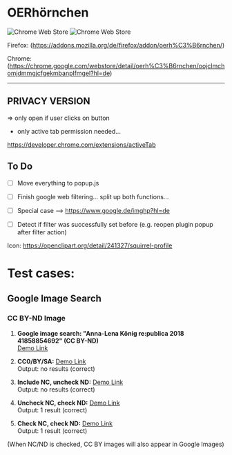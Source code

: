 # OERhörnchen
![Chrome Web Store](https://img.shields.io/chrome-web-store/v/oojclmchomjdmmgjcfgekmbanplfmgel.svg) ![Chrome Web Store](https://img.shields.io/chrome-web-store/rating/oojclmchomjdmmgjcfgekmbanplfmgel.svg)

Firefox: (https://addons.mozilla.org/de/firefox/addon/oerh%C3%B6rnchen/)

Chrome: (https://chrome.google.com/webstore/detail/oerh%C3%B6rnchen/oojclmchomjdmmgjcfgekmbanplfmgel?hl=de)




-------


## PRIVACY VERSION

=> only open if user clicks on button
- only active tab permission needed...

https://developer.chrome.com/extensions/activeTab

## To Do
- [ ] Move everything to popup.js
- [ ] Finish google web filtering... split up both functions...
- [ ] Special case --> https://www.google.de/imghp?hl=de
- [ ] Detect if filter was successfully set before (e.g. reopen plugin popup after filter action)


Icon:
https://openclipart.org/detail/241327/squirrel-profile


# Test cases:

## Google Image Search

### CC BY-ND Image

1. **Google image search: "Anna-Lena König re:publica 2018 41858854692" (CC BY-ND)**<br>
[Demo Link](https://www.google.de/search?q=Anna-Lena+K%C3%B6nig+re:publica+2018+41858854692&hl=de&tbas=0&tbm=isch&tbas=0&source=lnt&sa=X&ved=0ahUKEwj9_uzM3prhAhUD1uAKHYvaApIQpwUIIA&biw=1091&bih=630&dpr=1)

2. **CC0/BY/SA:** [Demo Link](https://www.google.de/search?q=Anna-Lena+K%C3%B6nig+re%3Apublica+2018+41858854692&hl=de&tbas=0&tbm=isch&tbas=0&source=lnt&sa=X&ved=0ahUKEwj9_uzM3prhAhUD1uAKHYvaApIQpwUIIA&biw=1091&bih=630&dpr=1&tbs=sur%3Afmc) <br>
Output: no results (correct)

3. **Include NC, uncheck ND:** [Demo Link](https://www.google.de/search?q=Anna-Lena+K%C3%B6nig+re%3Apublica+2018+41858854692&hl=de&tbas=0&tbm=isch&tbas=0&source=lnt&sa=X&ved=0ahUKEwj9_uzM3prhAhUD1uAKHYvaApIQpwUIIA&biw=1091&bih=630&dpr=1&tbs=sur%3Afm) <br>
Output: no results (correct)

4. **Uncheck NC, check ND:** [Demo Link](https://www.google.de/search?q=Anna-Lena+K%C3%B6nig+re%3Apublica+2018+41858854692&hl=de&tbas=0&tbm=isch&tbas=0&source=lnt&sa=X&ved=0ahUKEwj9_uzM3prhAhUD1uAKHYvaApIQpwUIIA&biw=1091&bih=630&dpr=1&tbs=sur%3Afc) <br>
Output: 1 result (correct)

5. **Check NC, check ND:** [Demo Link](https://www.google.de/search?q=Anna-Lena+K%C3%B6nig+re%3Apublica+2018+41858854692&hl=de&tbas=0&tbm=isch&tbas=0&source=lnt&sa=X&ved=0ahUKEwj9_uzM3prhAhUD1uAKHYvaApIQpwUIIA&biw=1091&bih=630&dpr=1&tbs=sur%3Af) <br>
Output: 1 result (correct)

(When NC/ND is checked, CC BY images will also appear in Google Images)

